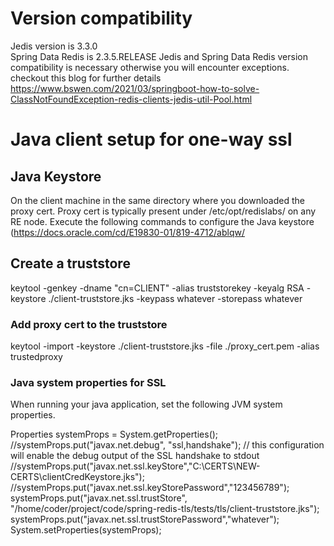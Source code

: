 # Version compatibility
Jedis version is 3.3.0  
Spring Data Redis is 2.3.5.RELEASE
Jedis and Spring Data Redis version compatibility is necessary otherwise you will encounter exceptions.
checkout this blog for further details 
https://www.bswen.com/2021/03/springboot-how-to-solve-ClassNotFoundException-redis-clients-jedis-util-Pool.html

# Java client setup for one-way ssl
## Java Keystore

 On the client machine in the same directory where you downloaded the proxy cert. Proxy cert is typically present under  /etc/opt/redislabs/ on any RE node.
 Execute the following commands to configure the Java keystore (https://docs.oracle.com/cd/E19830-01/819-4712/ablqw/

## Create a truststore

keytool -genkey -dname "cn=CLIENT" -alias truststorekey -keyalg RSA -keystore ./client-truststore.jks -keypass
whatever -storepass whatever

### Add proxy cert to the truststore

keytool -import -keystore ./client-truststore.jks -file ./proxy_cert.pem -alias trustedproxy

### Java system properties for SSL
When running your java application, set the following JVM system properties.

Properties systemProps = System.getProperties();
//systemProps.put("javax.net.debug", "ssl,handshake"); // this configuration will enable the debug output of the SSL handshake to stdout
//systemProps.put("javax.net.ssl.keyStore","C:\\CERTS\\NEW-CERTS\\clientCredKeystore.jks");
//systemProps.put("javax.net.ssl.keyStorePassword","123456789");
systemProps.put("javax.net.ssl.trustStore", "/home/coder/project/code/spring-redis-tls/tests/tls/client-truststore.jks");
systemProps.put("javax.net.ssl.trustStorePassword","whatever");
System.setProperties(systemProps);